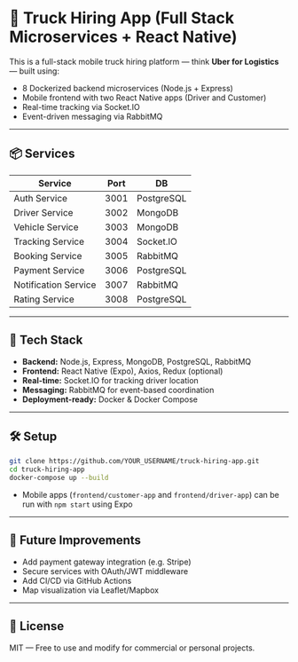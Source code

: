 
# 🚚 Truck Hiring App (Full Stack Microservices + React Native)

This is a full-stack mobile truck hiring platform — think **Uber for Logistics** — built using:

- 8 Dockerized backend microservices (Node.js + Express)
- Mobile frontend with two React Native apps (Driver and Customer)
- Real-time tracking via Socket.IO
- Event-driven messaging via RabbitMQ

---

## 📦 Services

| Service              | Port  | DB         |
|----------------------|-------|------------|
| Auth Service         | 3001  | PostgreSQL |
| Driver Service       | 3002  | MongoDB    |
| Vehicle Service      | 3003  | MongoDB    |
| Tracking Service     | 3004  | Socket.IO  |
| Booking Service      | 3005  | RabbitMQ   |
| Payment Service      | 3006  | PostgreSQL |
| Notification Service | 3007  | RabbitMQ   |
| Rating Service       | 3008  | PostgreSQL |

---

## 🧰 Tech Stack

- **Backend:** Node.js, Express, MongoDB, PostgreSQL, RabbitMQ
- **Frontend:** React Native (Expo), Axios, Redux (optional)
- **Real-time:** Socket.IO for tracking driver location
- **Messaging:** RabbitMQ for event-based coordination
- **Deployment-ready:** Docker & Docker Compose

---

## 🛠️ Setup

```bash
git clone https://github.com/YOUR_USERNAME/truck-hiring-app.git
cd truck-hiring-app
docker-compose up --build
```

- Mobile apps (`frontend/customer-app` and `frontend/driver-app`) can be run with `npm start` using Expo

---

## 🚀 Future Improvements

- Add payment gateway integration (e.g. Stripe)
- Secure services with OAuth/JWT middleware
- Add CI/CD via GitHub Actions
- Map visualization via Leaflet/Mapbox

---

## 📄 License

MIT — Free to use and modify for commercial or personal projects.
